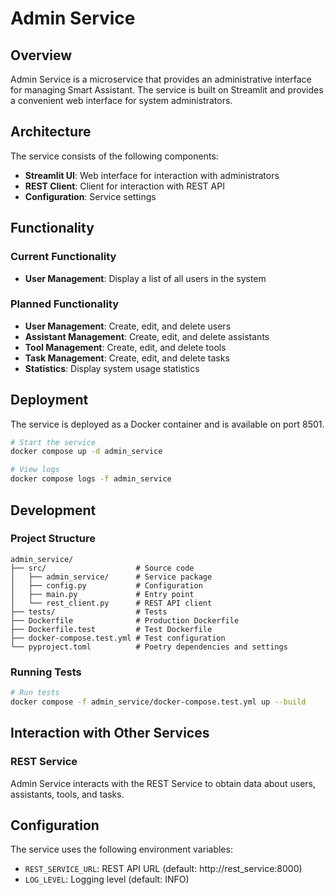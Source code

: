 # Admin Service

## Overview

Admin Service is a microservice that provides an administrative interface for managing Smart Assistant. The service is built on Streamlit and provides a convenient web interface for system administrators.

## Architecture

The service consists of the following components:

- **Streamlit UI**: Web interface for interaction with administrators
- **REST Client**: Client for interaction with REST API
- **Configuration**: Service settings

## Functionality

### Current Functionality

- **User Management**: Display a list of all users in the system

### Planned Functionality

- **User Management**: Create, edit, and delete users
- **Assistant Management**: Create, edit, and delete assistants
- **Tool Management**: Create, edit, and delete tools
- **Task Management**: Create, edit, and delete tasks
- **Statistics**: Display system usage statistics

## Deployment

The service is deployed as a Docker container and is available on port 8501.

```bash
# Start the service
docker compose up -d admin_service

# View logs
docker compose logs -f admin_service
```

## Development

### Project Structure

```
admin_service/
├── src/                    # Source code
│   ├── admin_service/      # Service package
│   ├── config.py           # Configuration
│   ├── main.py             # Entry point
│   └── rest_client.py      # REST API client
├── tests/                  # Tests
├── Dockerfile              # Production Dockerfile
├── Dockerfile.test         # Test Dockerfile
├── docker-compose.test.yml # Test configuration
└── pyproject.toml          # Poetry dependencies and settings
```

### Running Tests

```bash
# Run tests
docker compose -f admin_service/docker-compose.test.yml up --build
```

## Interaction with Other Services

### REST Service

Admin Service interacts with the REST Service to obtain data about users, assistants, tools, and tasks.

## Configuration

The service uses the following environment variables:

- `REST_SERVICE_URL`: REST API URL (default: http://rest_service:8000)
- `LOG_LEVEL`: Logging level (default: INFO) 